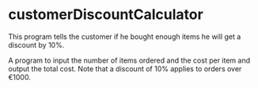 # customerDiscountCalculator
This program tells the customer if he bought enough items he will get a discount by 10%.


A program to input the number of items ordered and the cost per item and output the total cost. Note that a discount of 10% applies to orders over €1000.
